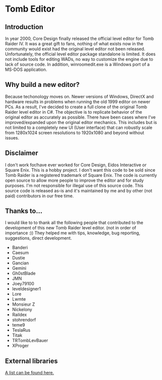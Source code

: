 # Tomb Editor
## Introduction
In year 2000, Core Design finally released the official level editor for Tomb Raider IV. It was a great gift to fans, nothing of what exists now in the community would exist had the original level editor not been released. Unfortunately, the official level editor package standalone is limited. It does not include tools for editing WADs, no way to customize the engine due to lack of source code. In addition, winroomedit.exe is a Windows port of a MS-DOS application.

## Why build a new editor?
Because techonology moves on. Newer versions of Windows, DirectX and hardware results in problems when running the old 1999 editor on newer PCs. As a result, I've decided to create a full clone of the original Tomb Raider level editor in C#. The objective is to replicate behavior of the original editor as accurately as possible. There have been cases where I've improved/expanded upon the original editor mechanics. This includes but is not limited to a completely new UI (User interface) that can robustly scale from 1280x1024 screen resolutions to 1920x1080 and beyond without issues.

## Disclaimer
I don't work for/have ever worked for Core Design, Eidos Interactive or Square Enix. This is a hobby project. I don't want this code to be sold since Tomb Raider is a registered trademark of Square Enix. The code is currently open source to allow more people to improve the editor and for study purposes. I'm not responsible for illegal use of this source code. This source code is released as-is and it's maintained by me and by other (not paid) contributors in our free time.

## Thanks to...
I would like to to thank all the following people that contributed to the development of this new Tomb Raider level editor. (not in order of importance :)) They helped me with tips, knowledge, bug reporting, suggestions, direct development.

* Banderi
* Caesum
* Dustie
* Gancian
* Gemini
* Gh0stBlade
* JMN
* Joey79100
* leveldesigner1
* Lore
* Lwmte
* Monsieur Z
* Nickelony
* Raildex
* stohrendorf
* teme9
* TeslaRus
* Titak
* TRTombLevBauer
* XProger

## External libraries
[A list can be found here.](ExternalResources.md)
